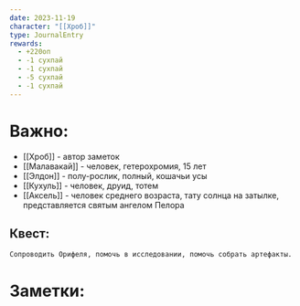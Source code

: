 ```yaml
---
date: 2023-11-19
character: "[[Хроб]]"
type: JournalEntry
rewards:
  - +220оп
  - -1 сухпай
  - -1 сухпай
  - -5 сухпай
  - -1 сухпай
---
```

# Важно:
- [[Хроб]] - автор заметок
- [[Малавакай]] - человек, гетерохромия, 15 лет
- [[Элдон]] - полу-рослик, полный, кошачьи усы
- [[Кухуль]] - человек, друид, тотем
- [[Аксель]] - человек среднего возраста, тату солнца на затылке, представляется святым ангелом Пелора
## Квест:
```
Сопроводить Орифеля, помочь в исследовании, помочь собрать артефакты.
```

# Заметки:
